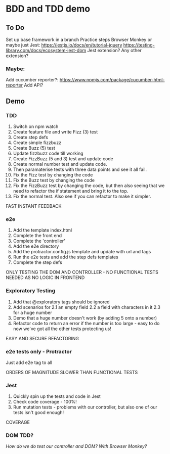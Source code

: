 # BDD and TDD demo

## To Do

Set up base framework in a branch
Practice steps
Browser Monkey or maybe just Jest: 
https://jestjs.io/docs/en/tutorial-jquery
https://testing-library.com/docs/ecosystem-jest-dom
Jest extension? Any other extension?

### Maybe:

Add cucumber reporter?:
https://www.npmjs.com/package/cucumber-html-reporter
Add API?


## Demo

### TDD

1. Switch on npm watch
2. Create feature file and write Fizz (3) test
3. Create step defs
4. Create simple fizzbuzz
5. Create Buzz (5) test
6. Update fizzbuzz code till working
7. Create FizzBuzz (5 and 3) test and update code
8. Create normal number test and update code.
9. Then paramaterise tests with three data points and see it all fail.
10. Fix the Fizz test by changing the code
11. Fix the Buzz test by changing the code
12. Fix the FizzBuzz test by changing the code, but then also seeing that we need to refactor the if statement and bring it to the top.
13. Fix the normal test. Also see if you can refactor to make it simpler.

FAST
INSTANT FEEDBACK

### e2e

1. Add the template index.html
2. Complete the front end
3. Complete the 'controller'
4. Add the e2e directory
5. Add the protractor.config.js template and update with url and tags
6. Run the e2e tests and add the step defs templates
7. Complete the step defs

ONLY TESTING THE DOM AND CONTROLLER - NO FUNCTIONAL TESTS NEEDED AS NO LOGIC IN FRONTEND

### Exploratory Testing

1. Add that @exploratory tags should be ignored
2. Add scenarios for 
2.1 an empty field
2.2 a field with characters in it
2.3 for a huge number
3. Demo that a huge number doesn't work (by adding 5 onto a number)
4. Refactor code to return an error if the number is too large - easy to do now we've got all the other tests protecting us!

EASY AND SECURE REFACTORING


### e2e tests only - Protractor

Just add e2e tag to all

ORDERS OF MAGNITUDE SLOWER THAN FUNCTIONAL TESTS


### Jest

1. Quickly spin up the tests and code in Jest
2. Check code coverage - 100%!
2. Run mutation tests - problems with our controller, but also one of our tests isn't good enough!

COVERAGE

### DOM TDD?

*How do we do test our controller and DOM? With Browser Monkey?*


